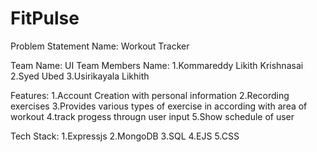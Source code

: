 # FitPulse
Problem Statement Name: Workout Tracker

Team Name: UI
Team Members Name: 
1.Kommareddy Likith Krishnasai
2.Syed Ubed
3.Usirikayala Likhith

Features:
1.Account Creation with personal information
2.Recording exercises
3.Provides various types of exercise in according with area of workout
4.track progess througn user input
5.Show schedule of user 

Tech Stack:
1.Expressjs
2.MongoDB
3.SQL
4.EJS
5.CSS
